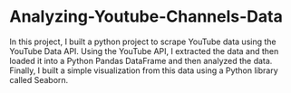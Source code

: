 # Analyzing-Youtube-Channels-Data
In this project, I built a python project to scrape YouTube data using the YouTube Data API.
Using the YouTube API, I extracted the data and then loaded it into a Python Pandas DataFrame and then analyzed the data.
Finally, I built a simple visualization from this data using a Python library called Seaborn.
